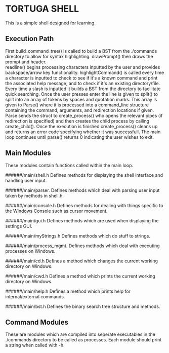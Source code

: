 TORTUGA SHELL
==============
This is a simple shell designed for learning.

Execution Path
-------------
 First build_command_tree() is called to build a BST from the ./commands directory to allow for syntax highlighting.
drawPrompt() then draws the prompt and header.  
readline() begins processing characters inputted by the user and provides backspace/arrow key functionality. highlightCommand() is called every time a character is inputted to check to see if it's a known command and print the associated help message, and to check if it's an existing directory/file. Every time a slash is inputted it builds a BST from the directory to facilitate quick searching.
Once the user presses enter the line is given to split() to split into an array of tokens by spaces and quotation marks. This array is given to Parse() where it is processed into a command_line structure containing the command, arguments, and redirection locations if given. Parse sends the struct to create_process() who opens the relevant pipes (if redirection is specified) and then creates the child process by calling create_child(). 
Once the execution is finished create_process() cleans up and returns an error code specifying whether it was successfull. The main loop continues until parse() returns 0 indicating the user wishes to exit.

Main Modules
-------------
These modules contain functions called within the main loop.

######/main/shell.h
Defines methods for displaying the shell interface and handling user input.  

######/main/parser.
Defines methods which deal with parsing user input taken by methods in shell.h.  

######/main/console.h
Defines methods for dealing with things specific to the Windows Console such as cursor movement.  

######/main/gui.h
Defines methods which are used when displaying the settings GUI.  

######/main/myStrings.h
Defines methods which do stuff to strings.  

######/main/process_mgmt.
Defines methods which deal with executing processes on Windows.  

######/main/cd.h
Defines a method which changes the current working directory on Windows.  

######/main/cwd.h
Defines a method which prints the current working directory on Windows.  

######/main/help.h
Defines a method which prints help for internal/external commands.  

######/main/bst.h
Defines the binary search tree structure and methods.


Command Modules
-------------

These are modules which are compiled into seperate executables in the ./commands directory to be called as processes. Each module should print a string when called with -h.
